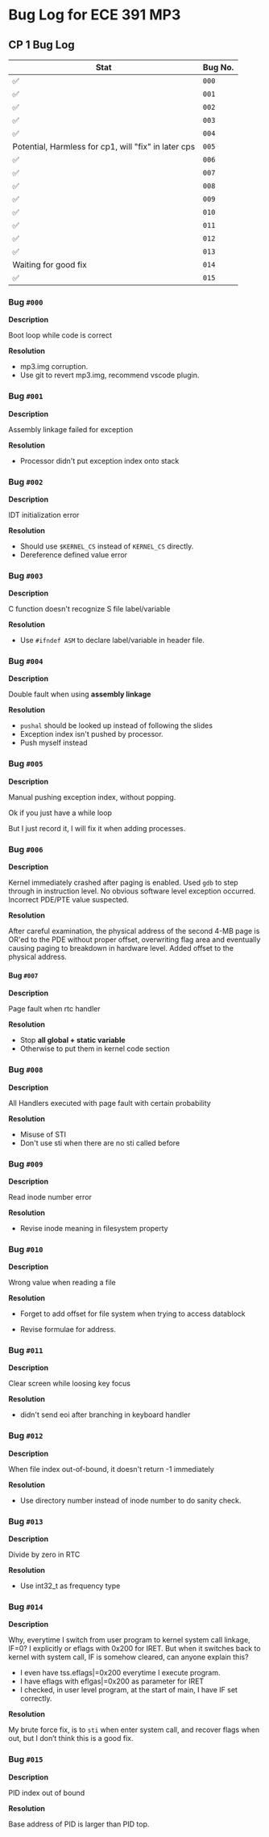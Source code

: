 # Bug Log for ECE 391 MP3

## CP 1 Bug Log

| Stat                                                 | Bug No. |
| ---------------------------------------------------- | ------- |
| :white_check_mark:                                   | `000`   |
| :white_check_mark:                                   | `001`   |
| :white_check_mark:                                   | `002`   |
| :white_check_mark:                                   | `003`   |
| :white_check_mark:                                   | `004`   |
| Potential, Harmless for cp1, will "fix" in later cps | `005`   |
| :white_check_mark:                                   | `006`   |
| :white_check_mark:                                   | `007`   |
| :white_check_mark:                                   | `008`   |
| :white_check_mark:                                   | `009`   |
| :white_check_mark:                                   | `010`   |
| :white_check_mark:                                   | `011`   |
| :white_check_mark:                                   | `012`   |
| :white_check_mark:                                   | `013`   |
| Waiting for good fix                                 | `014`   |
| :white_check_mark:                                   | `015`   |

### Bug `#000`
**Description**  

Boot loop while code is correct

**Resolution**  

* mp3.img corruption.
* Use git to revert mp3.img, recommend vscode plugin. 



### Bug `#001`

**Description**  

Assembly linkage failed for exception

**Resolution**  

* Processor didn't put exception index onto stack

### Bug `#002`

**Description**  

IDT initialization error

**Resolution**  

* Should use `$KERNEL_CS` instead of `KERNEL_CS` directly.
* Dereference defined value error

### Bug `#003`

**Description**  

C function doesn't recognize S file label/variable

**Resolution**  

* Use `#ifndef ASM` to declare label/variable in header file.

### Bug `#004` 

**Description**  

Double fault when using **assembly linkage**

**Resolution**  

* `pushal` should be looked up instead of following the slides
* Exception index isn't pushed by processor.
* Push myself instead

### Bug `#005`

**Description**  

Manual pushing exception index, without popping.

Ok if you just have a while loop

But I just record it, I will fix it when adding processes.

### Bug `#006` 

**Description**  

Kernel immediately crashed after paging is enabled. Used `gdb` to step through
in instruction level. No obvious software level exception occurred. Incorrect PDE/PTE
value suspected.

**Resolution**  

After careful examination, the physical address of the second 4-MB page is OR'ed 
to the PDE without proper offset, overwriting flag area and eventually causing 
paging to breakdown in hardware level. Added offset to the physical address.

#### Bug `#007` 

**Description**

Page fault when rtc handler

**Resolution**  

* Stop **all global + static variable**
* Otherwise to put them in kernel code section

### Bug `#008` 

**Description**

All Handlers executed with page fault with certain probability

**Resolution**  

* Misuse of STI
* Don't use sti when there are no sti called before

### Bug `#009` 

**Description**

Read inode number error

**Resolution**  

* Revise inode meaning in filesystem property

### Bug `#010` 

**Description**

Wrong value when reading a file

**Resolution**  

* Forget to add offset for file system when trying to access datablock

* Revise formulae for address.

### Bug `#011`

 **Description**

Clear screen while loosing key focus

**Resolution**  

* didn't send eoi after branching in keyboard handler

### Bug `#012`

 **Description**

When file index out-of-bound, it doesn't return -1 immediately

**Resolution**  

* Use directory number instead of inode number to do sanity check.

### Bug `#013`

**Description**

Divide by zero in RTC

**Resolution**  

* Use int32_t as frequency type

### Bug `#014`

**Description**

Why, everytime I switch from user program to kernel system call linkage, IF=0? I explicitly or eflags with 0x200 for IRET. But when it switches back to kernel with system call, IF is somehow cleared, can anyone explain this?

- I even have tss.eflags|=0x200 everytime I execute program.
- I have eflags with eflgas|=0x200 as parameter for IRET
- I checked, in user level program, at the start of main, I have IF set correctly.

**Resolution**  

My brute force fix, is to `sti` when enter system call, and recover flags when out, but I don’t think this is a good fix.

### Bug `#015`

**Description**

PID index out of bound

**Resolution**  

Base address of PID is larger than PID top.
